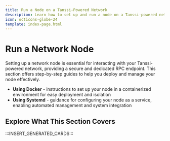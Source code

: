 ```yaml
---
title: Run a Node on a Tanssi-Powered Network
description: Learn how to set up and run a node on a Tanssi-powered network using Docker or Systemd, which allows you to host your own RPC endpoint for chain interaction.
icon: octicons-globe-24
template: index-page.html
---
```


# Run a Network Node

Setting up a network node is essential for interacting with your Tanssi-powered network, providing a secure and dedicated RPC endpoint. This section offers step-by-step guides to help you deploy and manage your node effectively.

- **Using Docker** - instructions to set up your node in a containerized environment for easy deployment and isolation
- **Using Systemd** - guidance for configuring your node as a service, enabling automated management and system integration

## Explore What This Section Covers

:::INSERT_GENERATED_CARDS::: 
